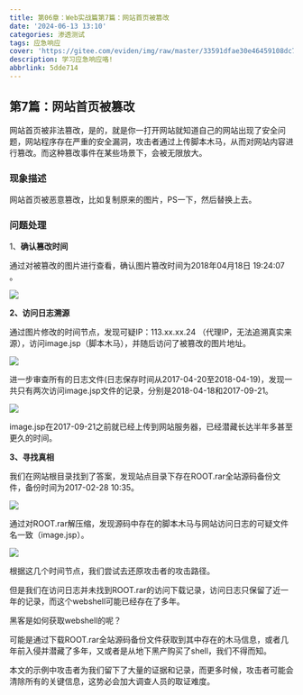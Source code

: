 ```yaml
---
title: 第06章：Web实战篇第7篇：网站首页被篡改
date: '2024-06-13 13:10'
categories: 渗透测试
tags: 应急响应
cover: 'https://gitee.com/eviden/img/raw/master/33591dfae30e46459108dc785e1217a9.png'
description: 学习应急响应咯!
abbrlink: 5dde714
---
```

                
## 第7篇：网站首页被篡改

​	网站首页被非法篡改，是的，就是你一打开网站就知道自己的网站出现了安全问题，网站程序存在严重的安全漏洞，攻击者通过上传脚本木马，从而对网站内容进行篡改。而这种篡改事件在某些场景下，会被无限放大。

### 现象描述

网站首页被恶意篡改，比如复制原来的图片，PS一下，然后替换上去。

### 问题处理

1、**确认篡改时间**

通过对被篡改的图片进行查看，确认图片篡改时间为2018年04月18日 19:24:07 。

![](./image/7-1.jpg)

**2、访问日志溯源**

通过图片修改的时间节点，发现可疑IP：113.xx.xx.24 （代理IP，无法追溯真实来源），访问image.jsp（脚本木马），并随后访问了被篡改的图片地址。

![](./image/7-2.png)

进一步审查所有的日志文件(日志保存时间从2017-04-20至2018-04-19)，发现一共只有两次访问image.jsp文件的记录，分别是2018-04-18和2017-09-21。

![](./image/7-3.png)

image.jsp在2017-09-21之前就已经上传到网站服务器，已经潜藏长达半年多甚至更久的时间。

**3、寻找真相**

我们在网站根目录找到了答案，发现站点目录下存在ROOT.rar全站源码备份文件，备份时间为2017-02-28
10:35。

![](./image/7-4.png)

通过对ROOT.rar解压缩，发现源码中存在的脚本木马与网站访问日志的可疑文件名一致（image.jsp）。

![](./image/7-5.png)

根据这几个时间节点，我们尝试去还原攻击者的攻击路径。

但是我们在访问日志并未找到ROOT.rar的访问下载记录，访问日志只保留了近一年的记录，而这个webshell可能已经存在了多年。

黑客是如何获取webshell的呢？

可能是通过下载ROOT.rar全站源码备份文件获取到其中存在的木马信息，或者几年前入侵并潜藏了多年，又或者是从地下黑产购买了shell，我们不得而知。

本文的示例中攻击者为我们留下了大量的证据和记录，而更多时候，攻击者可能会清除所有的关键信息，这势必会加大调查人员的取证难度。


